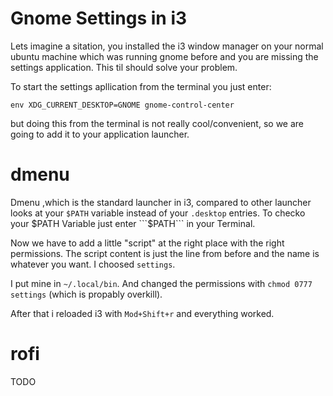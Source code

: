 # Gnome Settings in i3

Lets imagine a sitation, you installed the i3 window manager on your normal ubuntu machine which was running gnome before and you are missing the settings application. This til should solve your problem. 

To start the settings apllication from the terminal you just enter: 

```
env XDG_CURRENT_DESKTOP=GNOME gnome-control-center
```

but doing this from the terminal is not really cool/convenient, so we are going to add it to your application launcher. 

# dmenu

Dmenu ,which is the standard launcher in i3, compared to other launcher looks at your ```$PATH``` variable instead of your ```.desktop``` entries. To checko your $PATH Variable just enter ```$PATH``` in your Terminal. 

Now we have to add a little "script" at the right place with the right permissions. The script content is just the line from before and the name is whatever you want. I choosed ```settings```.

I put mine in ```~/.local/bin```. And changed the permissions with ```chmod 0777 settings``` (which is propably overkill). 

After that i reloaded i3 with ```Mod+Shift+r``` and everything worked. 


# rofi

TODO
